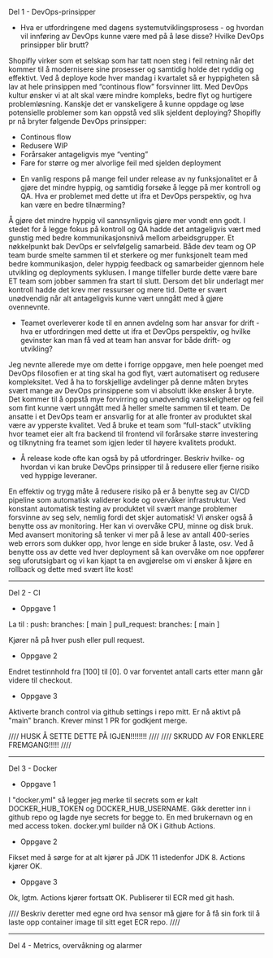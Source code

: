 Del 1 - DevOps-prinsipper

* Hva er utfordringene med dagens systemutviklingsprosess - og hvordan vil innføring av DevOps kunne være med på å løse disse? Hvilke DevOps prinsipper blir brutt?

Shopifly virker som et selskap som har tatt noen steg i feil retning når det kommer til å modernisere sine prosesser og samtidig holde det ryddig og effektivt. Ved å deploye kode hver mandag i kvartalet så er hyppigheten så lav at hele prinsippen med “continous flow” forsvinner litt. Med DevOps kultur ønsker vi at alt skal være mindre kompleks, bedre flyt og hurtigere problemløsning. Kanskje det er vanskeligere å kunne oppdage og løse potensielle problemer som kan oppstå ved slik sjeldent deploying? 
Shopifly pr nå bryter følgende DevOps prinsipper:
- Continous flow
- Redusere WIP
- Forårsaker antageligvis mye “venting” 
- Fare for større og mer alvorlige feil med sjelden deployment
 
 

* En vanlig respons på mange feil under release av ny funksjonalitet er å gjøre det mindre hyppig, og samtidig forsøke å legge på mer kontroll og QA. Hva er problemet med dette ut ifra et DevOps perspektiv, og hva kan være en bedre tilnærming?

Å gjøre det mindre hyppig vil sannsynligvis gjøre mer vondt enn godt. I stedet for å legge fokus på kontroll og QA hadde det antageligvis vært med gunstig med bedre kommunikasjonsnivå mellom arbeidsgrupper. Et nøkkelpunkt bak DevOps er selvfølgelig samarbeid. Både dev team og OP team burde smelte sammen til et sterkere og mer funksjonelt team med bedre kommunikasjon, deler hyppig feedback og samarbeider gjennom hele utvikling og deployments syklusen. I mange tilfeller burde dette være bare ET team som jobber sammen fra start til slutt. 
Dersom det blir underlagt mer kontroll hadde det krev mer ressurser og mere tid. Dette er svært unødvendig når alt antageligvis kunne vært unngått med å gjøre ovennevnte.
 
 
 
* Teamet overleverer kode til en annen avdelng som har ansvar for drift - hva er utfordringen med dette ut ifra et DevOps perspektiv, og hvilke gevinster kan man få ved at team han ansvar for både drift- og utvikling?

Jeg nevnte allerede mye om dette i forrige oppgave, men hele poenget med DevOps filosofien er at ting skal ha god flyt, vært automatisert og redusere kompleksitet. Ved å ha to forskjellige avdelinger på denne måten brytes svært mange av DevOps prinsippene som vi absolutt ikke ønsker å bryte. Det kommer til å oppstå mye forvirring og unødvendig vanskeligheter og feil som fint kunne vært unngått med å heller smelte sammen til et team. 
De ansatte i et DevOps team er ansvarlig for at alle fronter av produktet skal være av ypperste kvalitet. Ved å bruke et team som “full-stack” utvikling hvor teamet eier alt fra backend til frontend vil forårsake større investering og tilknytning fra teamet som igjen leder til høyere kvalitets produkt.
 
 
 
* Å release kode ofte kan også by på utfordringer. Beskriv hvilke- og hvordan vi kan bruke DevOps prinsipper til å redusere eller fjerne risiko ved hyppige leveraner.

En effektiv og trygg måte å redusere risiko på er å benytte seg av CI/CD pipeline som automatisk validerer kode og overvåker infrastruktur. Ved konstant automatisk testing av produktet vil svært mange problemer forsvinne av seg selv, nemlig fordi det skjer automatisk! 
Vi ønsker også å benytte oss av monitoring. Her kan vi overvåke CPU, minne og disk bruk. Med avansert monitoring så tenker vi mer på å lese av antall 400-series web errors som dukker opp, hvor lenge en side bruker å laste, osv. Ved å benytte oss av dette ved hver deployment så kan overvåke om noe oppfører seg uforutsigbart og vi kan kjapt ta en avgjørelse om vi ønsker å kjøre en rollback og dette med svært lite kost!


---------------------------------------------------------------------------------------------------------------------------------------------------------------------


Del 2 - CI

* Oppgave 1

La til :
  push:
    branches: [ main ]
  pull_request:
    branches: [ main ]

Kjører nå på hver push eller pull request.


* Oppgave 2

Endret testinnhold fra [100] til [0]. 
0 var forventet antall carts etter mann går videre til checkout.


* Oppgave 3

Aktiverte branch control via github settings i repo mitt. Er nå aktivt på "main" branch.
Krever minst 1 PR for godkjent merge.

//// HUSK Å SETTE DETTE PÅ IGJEN!!!!!!!! ////
//// SKRUDD AV FOR ENKLERE FREMGANG!!!!! ////


---------------------------------------------------------------------------------------------------------------------------------------------------------------------


Del 3 - Docker

* Oppgave 1

I "docker.yml" så legger jeg merke til secrets som er kalt DOCKER_HUB_TOKEN og DOCKER_HUB_USERNAME.
Gikk deretter inn i github repo og lagde nye secrets for begge to. En med brukernavn og en med access token.
docker.yml builder nå OK i Github Actions.


* Oppgave 2

Fikset med å sørge for at alt kjører på JDK 11 istedenfor JDK 8. Actions kjører OK.


* Oppgave 3

Ok, lgtm. Actions kjører fortsatt OK. Publiserer til ECR med git hash.

//// Beskriv deretter med egne ord hva sensor må gjøre for å få sin fork til å laste opp container image til sitt eget ECR repo. ////


---------------------------------------------------------------------------------------------------------------------------------------------------------------------


Del 4 - Metrics, overvåkning og alarmer
